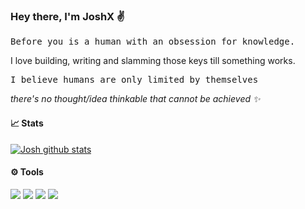 ### Hey there, I'm JoshX ✌️️️

<p style="font-family: monospace">Before you is a human with an obsession for knowledge.</p>
<p>I love building, writing and slamming those keys till something works.</p>

<p style="margin-top:10px; font-family: monospace">I believe humans are only limited by themselves</p> <i>there's no thought/idea thinkable that cannot be achieved ✨</i>

#### 📈 Stats
[![Josh github stats](https://github-readme-stats.vercel.app/api?username=jcalmcrasher&show_icons=true&title_color=fff&icon_color=79ff97&text_color=9f9f9f&bg_color=151515)](https://github.com/jcalmcrasher/github-readme-stats)

#### ⚙️ Tools
![](https://img.shields.io/badge/JavaScript-F7DF1E?style=for-the-badge&logo=javascript&logoColor=black)
![](https://img.shields.io/badge/Typescript-3178C6?style=for-the-badge&logo=typescript&logoColor=white)
![](https://img.shields.io/badge/React-20232A?style=for-the-badge&logo=react&logoColor=61DAFB)
![](https://img.shields.io/badge/Vue.js-41b883?style=for-the-badge&logo=vuedotjs&logoColor=white)
